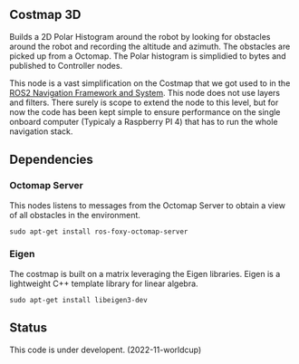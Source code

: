 ## Costmap 3D ##

Builds a 2D Polar Histogram around the robot by looking for obstacles around the robot and recording the altitude and azimuth.  The obstacles are picked up from a Octomap. The Polar histogram is simplidied to bytes and published to Controller nodes.

This node is a vast simplification on the Costmap that we got used to in the  [ROS2 Navigation Framework and System](https://github.com/ros-planning/navigation2).  This node does not use layers and filters.  There surely is scope to extend the node to this level, but for now the code has been kept simple to ensure performance on the single onboard computer (Typicaly a Raspberry PI 4) that has to run the whole navigation stack.  
## Dependencies
### Octomap Server
This nodes listens to messages from the Octomap Server to obtain a view of all obstacles in the environment.
```
sudo apt-get install ros-foxy-octomap-server
``` 

### Eigen
The costmap is built on a matrix leveraging the Eigen libraries.  Eigen is a lightweight C++ template library for linear algebra.
```
sudo apt-get install libeigen3-dev
```
## Status
This code is under developent. (2022-11-worldcup)
